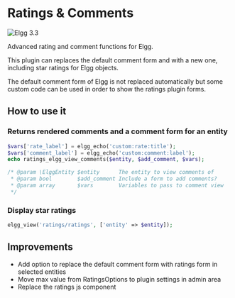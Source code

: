 Ratings & Comments
==================

![Elgg 3.3](https://img.shields.io/badge/Elgg-3.3-orange.svg?style=flat-square)

Advanced rating and comment functions for Elgg.

This plugin can replaces the default comment form and with a new one, including star ratings for Elgg objects.

The default comment form of Elgg is not replaced automatically but some custom code can be used in order to show the ratings plugin forms.

## How to use it

### Returns rendered comments and a comment form for an entity

```php
$vars['rate_label'] = elgg_echo('custom:rate:title');
$vars['comment_label'] = elgg_echo('custom:comment:label');
echo ratings_elgg_view_comments($entity, $add_comment, $vars);

/* @param \ElggEntity $entity      The entity to view comments of
 * @param bool        $add_comment Include a form to add comments?
 * @param array       $vars        Variables to pass to comment view
 */
```

### Display star ratings

```php
elgg_view('ratings/ratings', ['entity' => $entity]);
```

## Improvements

- Add option to replace the default comment form with ratings form in selected entities
- Move max value from RatingsOptions to plugin settings in admin area
- Replace the ratings js component

